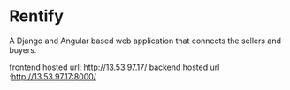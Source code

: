 # Rentify
A Django and Angular based web application that connects the sellers and buyers.

frontend hosted url: http://13.53.97.17/
backend hosted url :http://13.53.97.17:8000/
